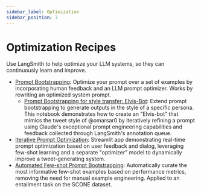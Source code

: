```yaml
---
sidebar_label: Optimization
sidebar_position: 7 
---
```

# Optimization Recipes

Use LangSmith to help optimize your LLM systems, so they can continuously learn and improve.

- [Prompt Bootstrapping](./assisted-prompt-bootstrapping/assisted-prompt-engineering.ipynb): Optimize your prompt over a set of examples by incorporating human feedback and an LLM prompt optimizer. Works by rewriting an optimized system prompt.
    - [Prompt Bootstrapping for style transfer: Elvis-Bot](./assisted-prompt-bootstrapping/elvis-bot.ipynb): Extend prompt bootstrapping to generate outputs in the style of a specific persona. This notebook demonstrates how to create an "Elvis-bot" that mimics the tweet style of @omarsar0 by iteratively refining a prompt using Claude's exceptional prompt engineering capabilities and feedback collected through LangSmith's annotation queue.
- [Iterative Prompt Optimization](./tweet-critic): Streamlit app demonstrating real-time prompt optimization based on user feedback and dialog, leveraging few-shot learning and a separate "optimizer" model to dynamically improve a tweet-generating system.
- [Automated Few-shot Prompt Bootstrapping](./bootstrap-fewshot/bootstrap-few-shot.ipynb): Automatically curate the most informative few-shot examples based on performance metrics, removing the need for manual example engineering. Applied to an entailment task on the SCONE dataset.